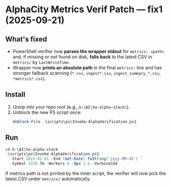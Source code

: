 # AlphaCity Metrics Verif Patch — fix1 (2025-09-21)

## What's fixed
- PowerShell verifier now **parses the wrapper stdout** for `metrics: <path>` and, if missing or not found on disk, **falls back** to the latest CSV in `metrics/` by `LastWriteTime`.
- Wrapper now **prints an absolute path** in the final `metrics:` line and has stronger fallback scanning (`*.csv`, `ingest*.csv`, `ingest_summary_*.csv`, `*metrics*.csv`).

## Install
1. Unzip into your repo root (e.g., `G:\AI\tw-alpha-stack\`).
2. Unblock the new PS script once:
   ```powershell
   Unblock-File .\scripts\ps\Invoke-AlphaVerification.ps1
   ```

## Run
```powershell
cd G:\AI\tw-alpha-stack
.\scripts\ps\Invoke-AlphaVerification.ps1 `
  -Start 2015-01-01 -End (Get-Date).ToString('yyyy-MM-dd') `
  -Symbol 2330.TW -Workers 6 -Qps 1.6 -VerboseCmd
```

If metrics path is not printed by the inner script, the verifier will now pick the latest CSV under `metrics/` automatically.